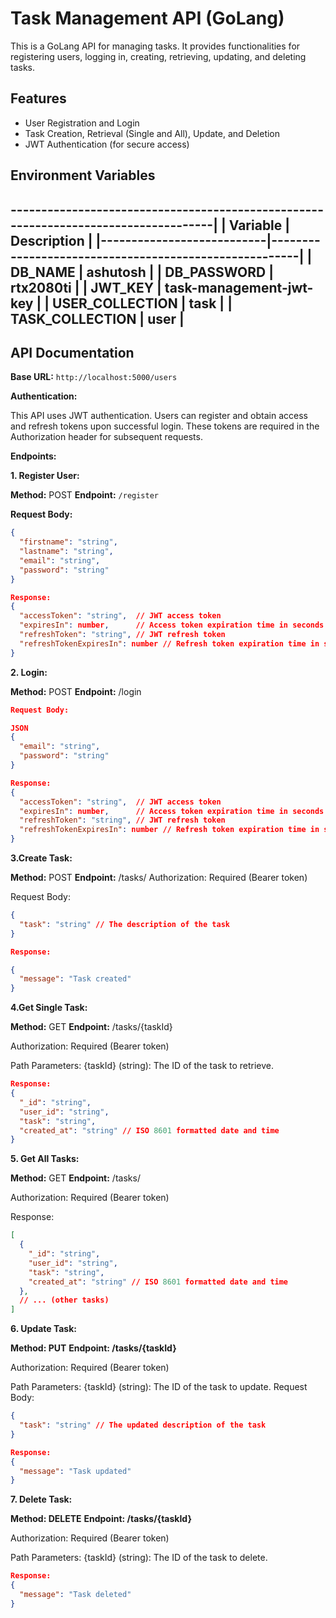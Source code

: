 # Task Management API (GoLang)

This is a GoLang API for managing tasks. It provides functionalities for registering users, logging in, creating, retrieving, updating, and deleting tasks.

## Features

* User Registration and Login
* Task Creation, Retrieval (Single and All), Update, and Deletion
* JWT Authentication (for secure access)

## Environment Variables
------------------------------------------------------------------------------------|
| Variable                  | Description                                           |
|---------------------------|-------------------------------------------------------|
| DB_NAME                   | ashutosh                                              |
| DB_PASSWORD               | rtx2080ti                                             |
| JWT_KEY                   |  task-management-jwt-key                              |
| USER_COLLECTION           |  task                                                 |
| TASK_COLLECTION           |  user                                                 |
-------------------------------------------------------------------------------------
## API Documentation

**Base URL:** 
`http://localhost:5000/users`

**Authentication:**

This API uses JWT authentication. Users can register and obtain access and refresh tokens upon successful login. These tokens are required in the Authorization header for subsequent requests.

**Endpoints:**

**1. Register User:**

**Method:** POST
**Endpoint:** `/register`

**Request Body:**

```json
{
  "firstname": "string",
  "lastname": "string",
  "email": "string",
  "password": "string"
}

Response:
{
  "accessToken": "string",  // JWT access token
  "expiresIn": number,      // Access token expiration time in seconds
  "refreshToken": "string", // JWT refresh token
  "refreshTokenExpiresIn": number // Refresh token expiration time in seconds
}
```

**2. Login:**

**Method:** POST
**Endpoint:** /login

```json
Request Body:

JSON
{
  "email": "string",
  "password": "string"
}

Response:
{
  "accessToken": "string",  // JWT access token
  "expiresIn": number,      // Access token expiration time in seconds
  "refreshToken": "string", // JWT refresh token
  "refreshTokenExpiresIn": number // Refresh token expiration time in seconds
}
```

**3.Create Task:**

**Method:** POST
**Endpoint:** /tasks/
Authorization: Required (Bearer token)

Request Body:
```json
{
  "task": "string" // The description of the task
}

Response:

{
  "message": "Task created"
}
```

**4.Get Single Task:**

**Method:** GET
**Endpoint:** /tasks/{taskId}

Authorization: Required (Bearer token)

Path Parameters:
{taskId} (string): The ID of the task to retrieve.

```json
Response:
{
  "_id": "string",
  "user_id": "string",
  "task": "string",
  "created_at": "string" // ISO 8601 formatted date and time
}
```

**5. Get All Tasks:**

**Method:** GET
**Endpoint:** /tasks/

Authorization: Required (Bearer token)

Response:
```json
[
  {
    "_id": "string",
    "user_id": "string",
    "task": "string",
    "created_at": "string" // ISO 8601 formatted date and time
  },
  // ... (other tasks)
]
```

**6. Update Task:**

**Method: PUT**
**Endpoint: /tasks/{taskId}**

Authorization: Required (Bearer token)

Path Parameters:
{taskId} (string): The ID of the task to update.
Request Body:

```json
{
  "task": "string" // The updated description of the task
}

Response:
{
  "message": "Task updated"
}
```


**7. Delete Task:**

**Method: DELETE**
**Endpoint: /tasks/{taskId}**

Authorization: Required (Bearer token)

Path Parameters:
{taskId} (string): The ID of the task to delete.

```json
Response:
{
  "message": "Task deleted"
}
```
